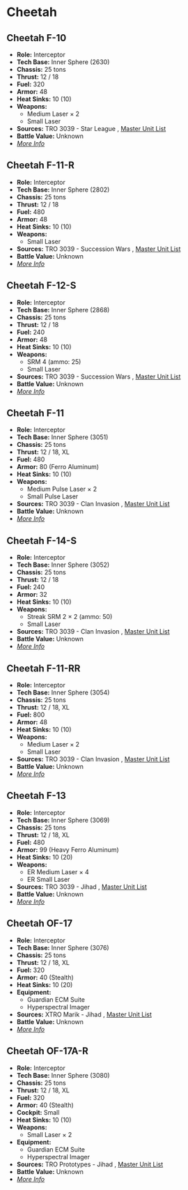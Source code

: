 # Cheetah 

## Cheetah F-10 

- **Role:** Interceptor 
- **Tech Base:** Inner Sphere (2630) 
- **Chassis:** 25 tons 
- **Thrust:** 12 / 18 
- **Fuel:** 320 
- **Armor:** 48 
- **Heat Sinks:** 10 (10) 
- **Weapons:** 
  - Medium Laser × 2 
  - Small Laser 
- **Sources:** TRO 3039 - Star League , [Master Unit List](http://masterunitlist.info/Unit/Details/571) 
- **Battle Value:** Unknown 
- [*More Info*](cheetah/cheetah_f-10.md) 

## Cheetah F-11-R 

- **Role:** Interceptor 
- **Tech Base:** Inner Sphere (2802) 
- **Chassis:** 25 tons 
- **Thrust:** 12 / 18 
- **Fuel:** 480 
- **Armor:** 48 
- **Heat Sinks:** 10 (10) 
- **Weapons:** 
  - Small Laser 
- **Sources:** TRO 3039 - Succession Wars , [Master Unit List](http://masterunitlist.info/Unit/Details/573) 
- **Battle Value:** Unknown 
- [*More Info*](cheetah/cheetah_f-11-r.md) 

## Cheetah F-12-S 

- **Role:** Interceptor 
- **Tech Base:** Inner Sphere (2868) 
- **Chassis:** 25 tons 
- **Thrust:** 12 / 18 
- **Fuel:** 240 
- **Armor:** 48 
- **Heat Sinks:** 10 (10) 
- **Weapons:** 
  - SRM 4 (ammo: 25) 
  - Small Laser 
- **Sources:** TRO 3039 - Succession Wars , [Master Unit List](http://masterunitlist.info/Unit/Details/575) 
- **Battle Value:** Unknown 
- [*More Info*](cheetah/cheetah_f-12-s.md) 

## Cheetah F-11 

- **Role:** Interceptor 
- **Tech Base:** Inner Sphere (3051) 
- **Chassis:** 25 tons 
- **Thrust:** 12 / 18, XL 
- **Fuel:** 480 
- **Armor:** 80 (Ferro Aluminum) 
- **Heat Sinks:** 10 (10) 
- **Weapons:** 
  - Medium Pulse Laser × 2 
  - Small Pulse Laser 
- **Sources:** TRO 3039 - Clan Invasion , [Master Unit List](http://masterunitlist.info/Unit/Details/572) 
- **Battle Value:** Unknown 
- [*More Info*](cheetah/cheetah_f-11.md) 

## Cheetah F-14-S 

- **Role:** Interceptor 
- **Tech Base:** Inner Sphere (3052) 
- **Chassis:** 25 tons 
- **Thrust:** 12 / 18 
- **Fuel:** 240 
- **Armor:** 32 
- **Heat Sinks:** 10 (10) 
- **Weapons:** 
  - Streak SRM 2 × 2 (ammo: 50) 
  - Small Laser 
- **Sources:** TRO 3039 - Clan Invasion , [Master Unit List](http://masterunitlist.info/Unit/Details/577) 
- **Battle Value:** Unknown 
- [*More Info*](cheetah/cheetah_f-14-s.md) 

## Cheetah F-11-RR 

- **Role:** Interceptor 
- **Tech Base:** Inner Sphere (3054) 
- **Chassis:** 25 tons 
- **Thrust:** 12 / 18, XL 
- **Fuel:** 800 
- **Armor:** 48 
- **Heat Sinks:** 10 (10) 
- **Weapons:** 
  - Medium Laser × 2 
  - Small Laser 
- **Sources:** TRO 3039 - Clan Invasion , [Master Unit List](http://masterunitlist.info/Unit/Details/574) 
- **Battle Value:** Unknown 
- [*More Info*](cheetah/cheetah_f-11-rr.md) 

## Cheetah F-13 

- **Role:** Interceptor 
- **Tech Base:** Inner Sphere (3069) 
- **Chassis:** 25 tons 
- **Thrust:** 12 / 18, XL 
- **Fuel:** 480 
- **Armor:** 99 (Heavy Ferro Aluminum) 
- **Heat Sinks:** 10 (20) 
- **Weapons:** 
  - ER Medium Laser × 4 
  - ER Small Laser 
- **Sources:** TRO 3039 - Jihad , [Master Unit List](http://masterunitlist.info/Unit/Details/576) 
- **Battle Value:** Unknown 
- [*More Info*](cheetah/cheetah_f-13.md) 

## Cheetah OF-17 

- **Role:** Interceptor 
- **Tech Base:** Inner Sphere (3076) 
- **Chassis:** 25 tons 
- **Thrust:** 12 / 18, XL 
- **Fuel:** 320 
- **Armor:** 40 (Stealth) 
- **Heat Sinks:** 10 (20) 
- **Equipment:** 
  - Guardian ECM Suite 
  - Hyperspectral Imager 
- **Sources:** XTRO Marik - Jihad , [Master Unit List](http://masterunitlist.info/Unit/Details/578) 
- **Battle Value:** Unknown 
- [*More Info*](cheetah/cheetah_of-17.md) 

## Cheetah OF-17A-R 

- **Role:** Interceptor 
- **Tech Base:** Inner Sphere (3080) 
- **Chassis:** 25 tons 
- **Thrust:** 12 / 18, XL 
- **Fuel:** 320 
- **Armor:** 40 (Stealth) 
- **Cockpit:** Small 
- **Heat Sinks:** 10 (10) 
- **Weapons:** 
  - Small Laser × 2 
- **Equipment:** 
  - Guardian ECM Suite 
  - Hyperspectral Imager 
- **Sources:** TRO Prototypes - Jihad , [Master Unit List](http://masterunitlist.info/Unit/Details/3946) 
- **Battle Value:** Unknown 
- [*More Info*](cheetah/cheetah_of-17a-r.md) 

